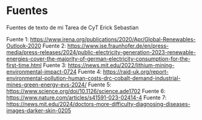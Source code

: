 # Fuentes
Fuentes de texto de mi Tarea de CyT Erick Sebastian 

Fuente 1: https://www.irena.org/publications/2020/Apr/Global-Renewables-Outlook-2020
Fuente 2: https://www.ise.fraunhofer.de/en/press-media/press-releases/2024/public-electricity-generation-2023-renewable-energies-cover-the-majority-of-german-electricity-consumption-for-the-first-time.html
Fuente 3: https://news.mit.edu/2022/lithium-mining-environmental-impact-0724
Fuente 4: https://raid-uk.org/report-environmental-pollution-human-costs-drc-cobalt-demand-industrial-mines-green-energy-evs-2024/
Fuente 5: https://www.science.org/doi/10.1126/science.ade1702
Fuente 6: https://www.nature.com/articles/s41591-023-02414-4
Fuente 7: https://news.mit.edu/2024/doctors-more-difficulty-diagnosing-diseases-images-darker-skin-0205
